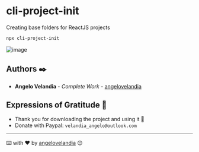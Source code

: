 # cli-project-init
Creating base folders for ReactJS projects

```sh
npx cli-project-init
```
![image](https://github.com/angelovelandia/cli-project-init/assets/103347375/c7627d43-8714-4304-8920-3b580fa68de7)


## Authors ✒️

* **Angelo Velandia** - *Complete Work* - [angelovelandia](https://github.com/angelovelandia)

## Expressions of Gratitude 🎁

* Thank you for downloading the project and using it 📢
* Donate with Paypal: `velandia_angelo@outlook.com`

---
⌨️ with ❤️ by [angelovelandia](https://github.com/angelovelandia) 😊

